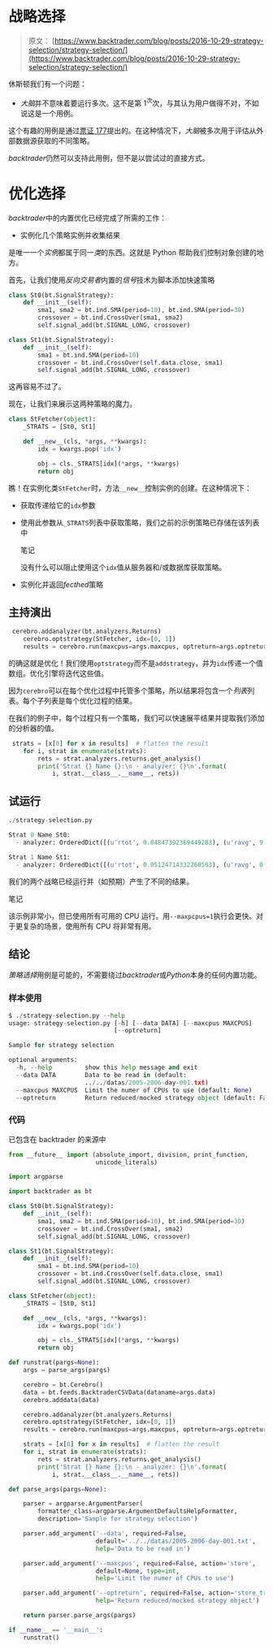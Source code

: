 # 战略选择

> 原文： [https://www.backtrader.com/blog/posts/2016-10-29-strategy-selection/strategy-selection/](https://www.backtrader.com/blog/posts/2016-10-29-strategy-selection/strategy-selection/)

休斯顿我们有一个问题：

*   *大脑*并不意味着要运行多次。这不是第 1<sup>次</sup>次，与其认为用户做得不对，不如说这是一个用例。

这个有趣的用例是通过[票证 177](https://github.com/mementum/backtrader/issues/177)提出的。在这种情况下，*大脑*被多次用于评估从外部数据源获取的不同策略。

*backtrader*仍然可以支持此用例，但不是以尝试过的直接方式。

# 优化选择

*backtrader*中的内置优化已经完成了所需的工作：

*   实例化几个策略实例并收集结果

是唯一一个*实例*都属于同一*类*的东西。这就是 Python 帮助我们控制对象创建的地方。

首先，让我们使用*反向交易者*内置的*信号*技术为脚本添加快速策略

```py
class St0(bt.SignalStrategy):
    def __init__(self):
        sma1, sma2 = bt.ind.SMA(period=10), bt.ind.SMA(period=30)
        crossover = bt.ind.CrossOver(sma1, sma2)
        self.signal_add(bt.SIGNAL_LONG, crossover)

class St1(bt.SignalStrategy):
    def __init__(self):
        sma1 = bt.ind.SMA(period=10)
        crossover = bt.ind.CrossOver(self.data.close, sma1)
        self.signal_add(bt.SIGNAL_LONG, crossover) 
```

这再容易不过了。

现在，让我们来展示这两种策略的魔力。

```py
class StFetcher(object):
    _STRATS = [St0, St1]

    def __new__(cls, *args, **kwargs):
        idx = kwargs.pop('idx')

        obj = cls._STRATS[idx](*args, **kwargs)
        return obj 
```

瞧！在实例化类`StFetcher`时，方法`__new__`控制实例的创建。在这种情况下：

*   获取传递给它的`idx`参数

*   使用此参数从`_STRATS`列表中获取策略，我们之前的示例策略已存储在该列表中

    笔记

    没有什么可以阻止使用这个`idx`值从服务器和/或数据库获取策略。

*   实例化并返回*fecthed*策略

## 主持演出

```py
 cerebro.addanalyzer(bt.analyzers.Returns)
    cerebro.optstrategy(StFetcher, idx=[0, 1])
    results = cerebro.run(maxcpus=args.maxcpus, optreturn=args.optreturn) 
```

的确这就是优化！我们使用`optstrategy`而不是`addstrategy`，并为`idx`传递一个值数组。优化引擎将迭代这些值。

因为`cerebro`可以在每个优化过程中托管多个策略，所以结果将包含一个*列表*列表。每个子列表是每个优化过程的结果。

在我们的例子中，每个过程只有一个策略，我们可以快速展平结果并提取我们添加的分析器的值。

```py
 strats = [x[0] for x in results]  # flatten the result
    for i, strat in enumerate(strats):
        rets = strat.analyzers.returns.get_analysis()
        print('Strat {} Name {}:\n - analyzer: {}\n'.format(
            i, strat.__class__.__name__, rets)) 
```

## 试运行

```py
./strategy-selection.py

Strat 0 Name St0:
  - analyzer: OrderedDict([(u'rtot', 0.04847392369449283), (u'ravg', 9.467563221580632e-05), (u'rnorm', 0.02414514457151587), (u'rnorm100', 2.414514457151587)])

Strat 1 Name St1:
  - analyzer: OrderedDict([(u'rtot', 0.05124714332260593), (u'ravg', 0.00010009207680196471), (u'rnorm', 0.025543999840699633), (u'rnorm100', 2.5543999840699634)]) 
```

我们的两个战略已经运行并（如预期）产生了不同的结果。

笔记

该示例非常小，但已使用所有可用的 CPU 运行。用`--maxpcpus=1`执行会更快。对于更复杂的场景，使用所有 CPU 将非常有用。

## 结论

*策略选择*用例是可能的，不需要绕过*backtrader*或*Python*本身的任何内置功能。

### 样本使用

```py
$ ./strategy-selection.py --help
usage: strategy-selection.py [-h] [--data DATA] [--maxcpus MAXCPUS]
                             [--optreturn]

Sample for strategy selection

optional arguments:
  -h, --help         show this help message and exit
  --data DATA        Data to be read in (default:
                     ../../datas/2005-2006-day-001.txt)
  --maxcpus MAXCPUS  Limit the numer of CPUs to use (default: None)
  --optreturn        Return reduced/mocked strategy object (default: False) 
```

### 代码

已包含在 backtrader 的来源中

```py
from __future__ import (absolute_import, division, print_function,
                        unicode_literals)

import argparse

import backtrader as bt

class St0(bt.SignalStrategy):
    def __init__(self):
        sma1, sma2 = bt.ind.SMA(period=10), bt.ind.SMA(period=30)
        crossover = bt.ind.CrossOver(sma1, sma2)
        self.signal_add(bt.SIGNAL_LONG, crossover)

class St1(bt.SignalStrategy):
    def __init__(self):
        sma1 = bt.ind.SMA(period=10)
        crossover = bt.ind.CrossOver(self.data.close, sma1)
        self.signal_add(bt.SIGNAL_LONG, crossover)

class StFetcher(object):
    _STRATS = [St0, St1]

    def __new__(cls, *args, **kwargs):
        idx = kwargs.pop('idx')

        obj = cls._STRATS[idx](*args, **kwargs)
        return obj

def runstrat(pargs=None):
    args = parse_args(pargs)

    cerebro = bt.Cerebro()
    data = bt.feeds.BacktraderCSVData(dataname=args.data)
    cerebro.adddata(data)

    cerebro.addanalyzer(bt.analyzers.Returns)
    cerebro.optstrategy(StFetcher, idx=[0, 1])
    results = cerebro.run(maxcpus=args.maxcpus, optreturn=args.optreturn)

    strats = [x[0] for x in results]  # flatten the result
    for i, strat in enumerate(strats):
        rets = strat.analyzers.returns.get_analysis()
        print('Strat {} Name {}:\n - analyzer: {}\n'.format(
            i, strat.__class__.__name__, rets))

def parse_args(pargs=None):

    parser = argparse.ArgumentParser(
        formatter_class=argparse.ArgumentDefaultsHelpFormatter,
        description='Sample for strategy selection')

    parser.add_argument('--data', required=False,
                        default='../../datas/2005-2006-day-001.txt',
                        help='Data to be read in')

    parser.add_argument('--maxcpus', required=False, action='store',
                        default=None, type=int,
                        help='Limit the numer of CPUs to use')

    parser.add_argument('--optreturn', required=False, action='store_true',
                        help='Return reduced/mocked strategy object')

    return parser.parse_args(pargs)

if __name__ == '__main__':
    runstrat() 
```